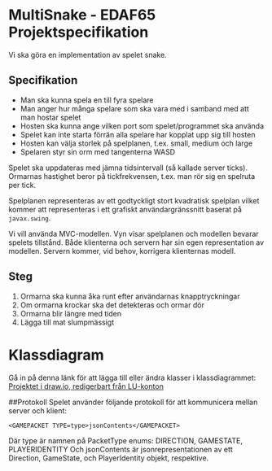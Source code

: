 # MultiSnake - EDAF65 Projektspecifikation

Vi ska göra en implementation av spelet snake.

## Specifikation
* Man ska kunna spela en till fyra spelare
* Man anger hur många spelare som ska vara med i samband med att man hostar spelet
* Hosten ska kunna ange vilken port som spelet/programmet ska använda
* Spelet kan inte starta förrän alla spelare har kopplat upp sig till hosten
* Hosten kan välja storlek på spelplanen, t.ex. small, medium och large
* Spelaren styr sin orm med tangenterna WASD

Spelet ska uppdateras med jämna tidsintervall (så kallade server ticks). Ormarnas hastighet beror på tickfrekvensen, t.ex. man rör sig en spelruta per tick.

Spelplanen representeras av ett godtyckligt stort kvadratisk spelplan vilket kommer att representeras i ett grafiskt användargränssnitt baserat på `javax.swing`.

Vi vill använda MVC-modellen. Vyn visar spelplanen och modellen bevarar spelets tillstånd. Både klienterna och servern har sin egen representation av modellen. Servern kommer, vid behov, korrigera klienternas modell.

## Steg
1. Ormarna ska kunna åka runt efter användarnas knapptryckningar
2. Om ormarna krockar ska det detekteras och ormar dör
3. Ormarna blir längre med tiden
4. Lägga till mat slumpmässigt

# Klassdiagram
Gå in på denna länk för att lägga till eller ändra klasser i klassdiagrammet:
[Projektet i draw.io, redigerbart från LU-konton](https://drive.google.com/file/d/1ySFAS2BC3kVP5scLmQCLO6bZMZbVb02T/view?usp=sharing)

##Protokoll
Spelet använder följande protokoll för att kommunicera mellan server och klient:

```
<GAMEPACKET TYPE=type>jsonContents</GAMEPACKET>
```

Där type är namnen på PacketType enums: DIRECTION, GAMESTATE, PLAYERIDENTITY
Och jsonContents är jsonrepresentationen av ett Direction, GameState, och PlayerIdentity objekt, respektive.
